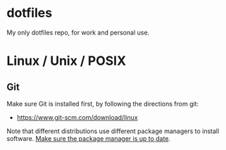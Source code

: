 # dotfiles
My only dotfiles repo, for work and personal use.

# Linux / Unix / POSIX
## Git
Make sure Git is installed first, by following the directions from git:

- https://www.git-scm.com/download/linux

Note that different distributions use different package managers to install software. [Make sure the package manager is up to date](update-package-managers.md).
